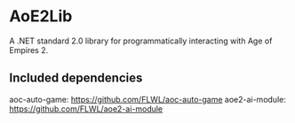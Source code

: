# AoE2Lib

A .NET standard 2.0 library for programmatically interacting with Age of Empires 2.

## Included dependencies

aoc-auto-game: https://github.com/FLWL/aoc-auto-game
aoe2-ai-module: https://github.com/FLWL/aoe2-ai-module
